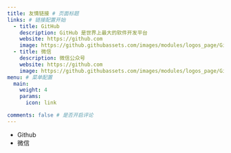 ```yaml
---
title: 友情链接 # 页面标题
links: # 链接配置开始
  - title: GitHub
    description: GitHub 是世界上最大的软件开发平台
    website: https://github.com
    image: https://github.githubassets.com/images/modules/logos_page/GitHub-Mark.png
  - title: 微信
    description: 微信公众号
    website: https://github.com
    image: https://github.githubassets.com/images/modules/logos_page/GitHub-Mark.png
menu: # 菜单配置
  main:
    weight: 4
    params:
      icon: link

comments: false # 是否开启评论
---
```


<!--
要使用此功能，请在 frontmatter 中添加 `links` 部分。

此页面的 frontmatter 示例：

```yaml
links:
  - title: GitHub
    description: GitHub 是世界上最大的软件开发平台
    website: https://github.com
    image: https://github.githubassets.com/images/modules/logos_page/GitHub-Mark.png
  - title: TypeScript
    description: TypeScript 是 JavaScript 的类型化超集，可以编译为普通的 JavaScript
    website: https://www.typescriptlang.org
    image: ts-logo-128.jpg
```

`image` 字段接受本地和外部图片。
-->

- Github
- 微信
